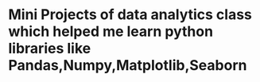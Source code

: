 # Mini Projects of data analytics class  which helped me learn python libraries like Pandas,Numpy,Matplotlib,Seaborn
